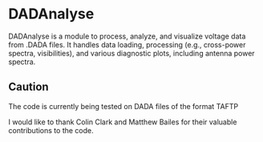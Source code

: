 # DADAnalyse
DADAnalyse is a module to process, analyze, and visualize voltage data from .DADA files. It handles data loading, processing (e.g., cross-power spectra, visibilities), and various diagnostic plots, including antenna power spectra. 

## Caution
The code is currently being tested on DADA files of the format TAFTP 

I would like to thank Colin Clark and Matthew Bailes for their valuable contributions to the code. 
